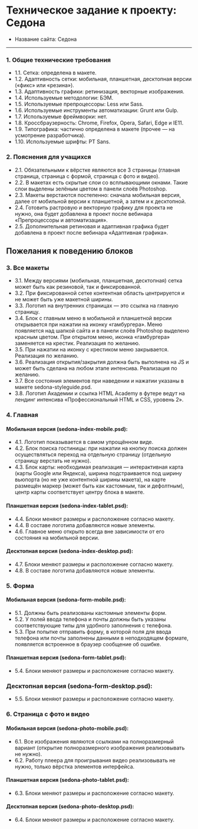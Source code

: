 # Техническое задание к проекту: Седона

- Название сайта: Седона

---

### 1. Общие технические требования

- 1.1. Сетка: определена в макете.
- 1.2. Адаптивность сетки: мобильная, планшетная, десктопная версии («фикс» или «резина»).
- 1.3. Адаптивность графики: ретинизация, векторные изображения.
- 1.4. Используемые методологии: БЭМ.
- 1.5. Используемые препроцессоры: Less или Sass.
- 1.6. Используемые инструменты автоматизации: Grunt или Gulp.
- 1.7. Используемые фреймворки: нет.
- 1.8. Кроссбраузерность: Chrome, Firefox, Opera, Safari, Edge и IE11.
- 1.9. Типографика: частично определена в макете (прочее — на усмотрение разработчика).
- 1.10. Используемые шрифты: PT Sans.

### 2. Пояснения для учащихся

- 2.1. Обязательными к вёрстке являются все 3 страницы (главная страница, страница с формой, страница с фото и видео).
- 2.2. В макетах есть скрытые слои со всплывающими окнами. Такие слои выделены зелёным цветом в панели слоёв Photoshop.
- 2.3. Макеты верстаются постепенно: сначала мобильная версия, далее от мобильной версии к планшетной, а затем и к десктопной.
- 2.4. Готовить растровую и векторную графику для проекта не нужно, она будет добавлена в проект после вебинара «Препроцессоры и автоматизация».
- 2.5. Дополнительная ретиновая и адаптивная графика будет добавлена в проект после вебинара «Адаптивная графика».

## Пожелания к поведению блоков

### 3. Все макеты

- 3.1. Между версиями (мобильная, планшетная, десктопная) сетка может быть как резиновой, так и фиксированной.
- 3.2. При фиксированной сетке контентная область центрируется и не может быть уже макетной ширины.
- 3.3. Логотип на внутренних страницах — это ссылка на главную страницу.
- 3.4. Блок с главным меню в мобильной и планшетной версии открывается при нажатии на иконку «гамбургера». Меню появляется над шапкой сайта и в панели слоёв Photoshop выделено красным цветом. При открытом меню, иконка «гамбургера» заменяется на крестик. Реализация по желанию.
- 3.5. При нажатии на иконку с крестиком меню закрывается. Реализация по желанию.
- 3.6. Реализация открытия/закрытия должна быть выполнена на JS и может быть сделана на любом этапе интенсива. Реализация по желанию.
- 3.7. Все состояния элементов при наведении и нажатии указаны в макете sedona-styleguide.psd.
- 3.8. Логотип Академии и ссылка HTML Academy в футере ведут на лендинг интенсива «Профессиональный HTML и CSS, уровень 2».

### 4. Главная

#### Мобильная версия (sedona-index-mobile.psd):

- 4.1. Логотип показывается в самом упрощённом виде.
- 4.2. Блок поиска гостиницы: при нажатии на кнопку поиска должен осуществляться переход на отдельную страницу (отдельную страницу верстать не нужно).
- 4.3. Блок карты: необходимая реализация — интерактивная карта (карты Google или Яндекса), ширина подстраивается под ширину вьюпорта (но не уже контентной ширины макета), на карте размещён маркер (может быть как кастомным, так и дефолтным), центр карты соответствует центру блока в макете.

#### Планшетная версия (sedona-index-tablet.psd):

- 4.4. Блоки меняют размеры и расположение согласно макету.
- 4.4. В составе логотипа добавляются новые элементы.
- 4.6. Главное меню открыто всегда вне зависимости от его состояния на мобильной версии.

#### Десктопная версия (sedona-index-desktop.psd):

- 4.7. Блоки меняют размеры и расположение согласно макету.
- 4.8. В составе логотипа добавляются новые элементы.

### 5. Форма

#### Мобильная версия (sedona-form-mobile.psd):

- 5.1. Должны быть реализованы кастомные элементы форм.
- 5.2. У полей ввода телефона и почты должны быть указаны соответствующие типы для удобного заполнения с телефона.
- 5.3. При попытке отправить форму, в которой поля для ввода телефона или почты заполнены данными в неподходящем формате, появляется встроенное в браузер сообщение об ошибке.

#### Планшетная версия (sedona-form-tablet.psd):

- 5.4. Блоки меняют размеры и расположение согласно макету.

### Десктопная версия (sedona-form-desktop.psd):

- 5.5. Блоки меняют размеры и расположение согласно макету.

### 6. Страница с фото и видео

#### Мобильная версия (sedona-photo-mobile.psd):

- 6.1. Все изображения являются ссылками на полноразмерный вариант (открытие полноразмерного изображения реализовывать не нужно).
- 6.2. Работу плеера для проигрывания видео реализовывать не нужно, только вёрстка элементов интерфейса.

#### Планшетная версия (sedona-photo-tablet.psd):

- 6.3. Блоки меняют размеры и расположение согласно макету.

#### Десктопная версия (sedona-photo-desktop.psd):

- 6.4. Блоки меняют размеры и расположение согласно макету.
